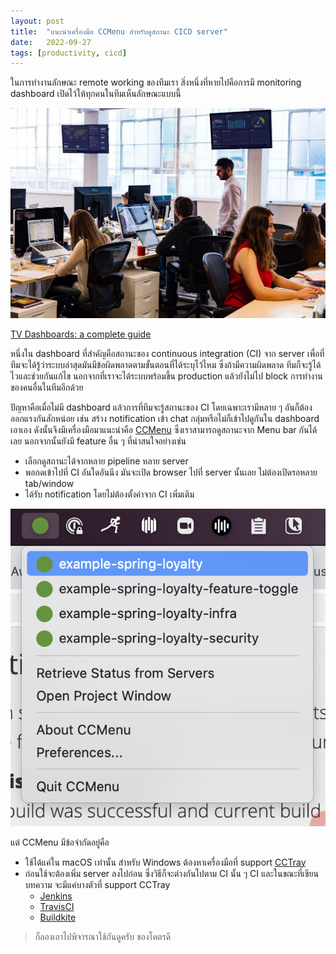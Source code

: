 ```yaml
---
layout: post
title:  "แนะนำเครื่องมือ CCMenu สำหรับดูสถานะ CICD server"
date:   2022-09-27
tags: [productivity, cicd]
---
```


ในการทำงานลักษณะ remote working ของทีมเรา สิ่งหนึ่งที่หายไปคือการมี monitoring dashboard เปิดไว้ให้ทุกคนในทีมเห็นลักษณะแบบนี้

![Office Dashboard TV](/assets/2022-09-27-office-dashboard-tv.jpeg)

[TV Dashboards: a complete guide](https://www.geckoboard.com/best-practice/tv-dashboards/)

หนึ่งใน dashboard ที่สำคัญคือสถานะของ continuous integration (CI) จาก server เพื่อที่ทีมจะได้รู้ว่าระบบล่าสุดมันมีข้อผิดพลาดตามขั้นตอนที่ได้ระบุไว้ไหม ซึ่งถ้ามีความผิดพลาด ทีมก็จะรู้ได้ไวและช่วยกันแก้ไข นอกจากที่เราจะได้ระบบพร้อมขึ้น production แล้วยังไม่ไป block การทำงานของคนอื่นในทีมอีกด้วย  

ปัญหาคือเมื่อไม่มี dashboard แล้วการที่ทีมจะรู้สถานะของ CI โดยเฉพาะเรามีหลาย ๆ อันก็ต้องออกแรงกันสักหน่อย เช่น สร้าง notification เข้า chat กลุ่มหรือไม่ก็เข้าไปดูกันใน dashboard เอาเอง ดังนั้นจึงมีเครื่องมือมาแนะนำคือ [CCMenu](http://ccmenu.org/) ซึ่งเราสามารถดูสถานะจาก Menu bar กันได้เลย นอกจากนั้นยังมี feature อื่น ๆ ที่น่าสนใจอย่างเช่น

- เลือกดูสถานะได้จากหลาย pipeline หลาย server
- พอกดเข้าไปที่ CI อันใดอันนึง มันจะเปิด browser ไปที่ server นั้นเลย ไม่ต้องเปิดรอหลาย tab/window
- ได้รับ notification โดยไม่ต้องตั้งค่าจาก CI เพิ่มเติม

![CCMenu](/assets/2022-09-27-ccmenu.png)

แต่ CCMenu มีข้อจำกัดอยู่คือ
- ใช้ได้แค่ใน macOS เท่านั้น สำหรับ Windows ต้องหาเครื่องมือที่ support [CCTray](https://cctray.org/v1/)
- ก่อนใช้จะต้องเพิ่ม server ลงไปก่อน ซึ่งวิธีก็จะต่างกันไปตาม CI นั้น ๆ CI และในขณะที่เขียนบทความ จะมีแค่บางตัวที่ support CCTray
  - [Jenkins](https://plugins.jenkins.io/cctray-xml/)
  - [TravisCI](https://docs.travis-ci.com/user/cc-menu/)
  - [Buildkite](https://buildkite.com/docs/integrations/cc-menu)

> ก็ลองเอาไปพิจารณาใช้กันดูครับ ของโคตรดี
